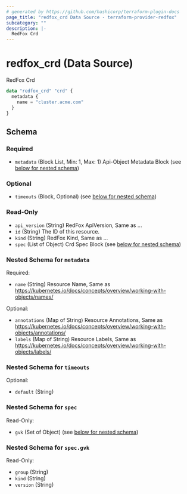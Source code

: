 ```yaml
---
# generated by https://github.com/hashicorp/terraform-plugin-docs
page_title: "redfox_crd Data Source - terraform-provider-redfox"
subcategory: ""
description: |-
  RedFox Crd
---
```


# redfox_crd (Data Source)

RedFox Crd
```terraform
data "redfox_crd" "crd" {
  metadata {
    name = "cluster.acme.com"
  }
}
```


<!-- schema generated by tfplugindocs -->
## Schema

### Required

- `metadata` (Block List, Min: 1, Max: 1) Api-Object Metadata Block (see [below for nested schema](#nestedblock--metadata))

### Optional

- `timeouts` (Block, Optional) (see [below for nested schema](#nestedblock--timeouts))

### Read-Only

- `api_version` (String) RedFox ApiVersion, Same as ...
- `id` (String) The ID of this resource.
- `kind` (String) RedFox Kind, Same as ...
- `spec` (List of Object) Crd Spec Block (see [below for nested schema](#nestedatt--spec))

<a id="nestedblock--metadata"></a>
### Nested Schema for `metadata`

Required:

- `name` (String) Resource Name, Same as https://kubernetes.io/docs/concepts/overview/working-with-objects/names/

Optional:

- `annotations` (Map of String) Resource Annotations, Same as https://kubernetes.io/docs/concepts/overview/working-with-objects/annotations/
- `labels` (Map of String) Resource Labels, Same as https://kubernetes.io/docs/concepts/overview/working-with-objects/labels/


<a id="nestedblock--timeouts"></a>
### Nested Schema for `timeouts`

Optional:

- `default` (String)


<a id="nestedatt--spec"></a>
### Nested Schema for `spec`

Read-Only:

- `gvk` (Set of Object) (see [below for nested schema](#nestedobjatt--spec--gvk))

<a id="nestedobjatt--spec--gvk"></a>
### Nested Schema for `spec.gvk`

Read-Only:

- `group` (String)
- `kind` (String)
- `version` (String)


